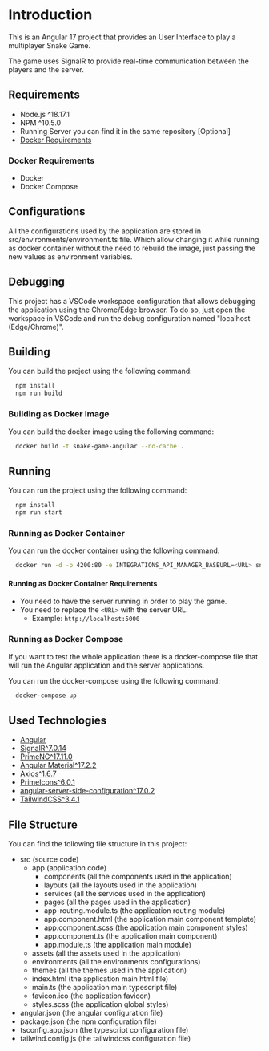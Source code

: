 # Introduction

This is an Angular 17 project that provides an User Interface to play a multiplayer Snake Game.

The game uses SignalR to provide real-time communication between the players and the server.

## Requirements

- Node.js ^18.17.1
- NPM ^10.5.0
- Running Server you can find it in the same repository
[Optional]
- [Docker Requirements](#docker-requirements)

### Docker Requirements

- Docker
- Docker Compose

## Configurations

All the configurations used by the application are stored in src/environments/environment.ts file.
Which allow changing it while running as docker container without the need to rebuild the image, just passing the new values as environment variables.

## Debugging

This project has a VSCode workspace configuration that allows debugging the application using the Chrome/Edge browser.
To do so, just open the workspace in VSCode and run the debug configuration named "localhost (Edge/Chrome)".

## Building

You can build the project using the following command:

```bash
  npm install
  npm run build
```

### Building as Docker Image

You can build the docker image using the following command:

```bash
  docker build -t snake-game-angular --no-cache .
```

## Running

You can run the project using the following command:

```bash
  npm install
  npm run start
```

### Running as Docker Container

You can run the docker container using the following command:

```bash
  docker run -d -p 4200:80 -e INTEGRATIONS_API_MANAGER_BASEURL=<URL> snake-game-angular
```

#### Running as Docker Container Requirements

- You need to have the server running in order to play the game.
- You need to replace the `<URL>` with the server URL.
  - Example: `http://localhost:5000`

### Running as Docker Compose

If you want to test the whole application there is a docker-compose file that will run the Angular application and the server applications.

You can run the docker-compose using the following command:

```bash
  docker-compose up
```

## Used Technologies

- [Angular](https://angular.io/)
- [SignalR^7.0.14](https://www.npmjs.com/package/@microsoft/signalr)
- [PrimeNG^17.11.0](https://www.primefaces.org/primeng/)
- [Angular Material^17.2.2](https://material.angular.io/)
- [Axios^1.6.7](https://www.npmjs.com/package/axios)
- [PrimeIcons^6.0.1](https://www.primefaces.org/primeicons/)
- [angular-server-side-configuration^17.0.2](https://www.npmjs.com/package/angular-server-side-configuration)
- [TailwindCSS^3.4.1](https://tailwindcss.com/)

## File Structure

You can find the following file structure in this project:

- src (source code)
  - app (application code)
    - components (all the components used in the application)
    - layouts (all the layouts used in the application)
    - services (all the services used in the application)
    - pages (all the pages used in the application)
    - app-routing.module.ts (the application routing module)
    - app.component.html (the application main component template)
    - app.component.scss (the application main component styles)
    - app.component.ts (the application main component)
    - app.module.ts (the application main module)
  - assets (all the assets used in the application)
  - environments (all the environments configurations)
  - themes (all the themes used in the application)
  - index.html (the application main html file)
  - main.ts (the application main typescript file)
  - favicon.ico (the application favicon)
  - styles.scss (the application global styles)
- angular.json (the angular configuration file)
- package.json (the npm configuration file)
- tsconfig.app.json (the typescript configuration file)
- tailwind.config.js (the tailwindcss configuration file)
